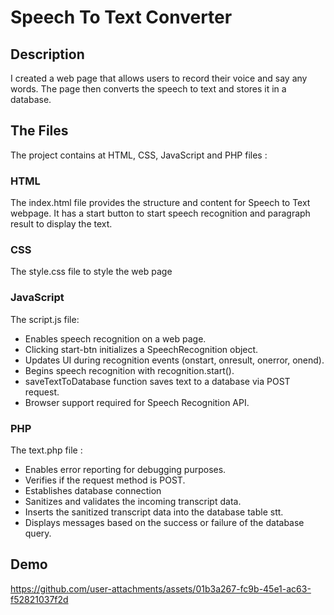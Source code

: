 # Speech To Text Converter 
## Description
I created a web page that allows users to record their voice and say any words. The page then converts the speech to text and stores it in a database.

## The Files
The project contains at HTML, CSS, JavaScript and PHP files :

### HTML 
The index.html file provides the structure and content for Speech to Text webpage. It has a start button to start speech recognition and paragraph result to display the text.

### CSS 
The style.css file to style the web page 

### JavaScript
The script.js file:
- Enables speech recognition on a web page.
- Clicking start-btn initializes a SpeechRecognition object.
- Updates UI during recognition events (onstart, onresult, onerror, onend).
- Begins speech recognition with recognition.start().
- saveTextToDatabase function saves text to a database via POST request.
- Browser support required for Speech Recognition API.

### PHP 
The text.php file :
- Enables error reporting for debugging purposes.
- Verifies if the request method is POST.
- Establishes database connection 
- Sanitizes and validates the incoming transcript data.
- Inserts the sanitized transcript data into the database table stt.
- Displays messages based on the success or failure of the database query.

## Demo


https://github.com/user-attachments/assets/01b3a267-fc9b-45e1-ac63-f52821037f2d

